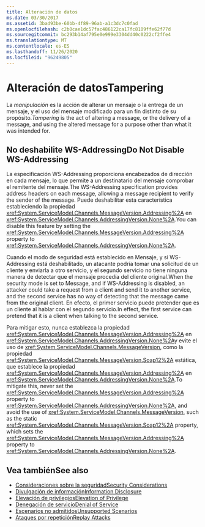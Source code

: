 ```yaml
---
title: Alteración de datos
ms.date: 03/30/2017
ms.assetid: 3bad93be-60bb-4f89-96ab-a1c3dc7c0fad
ms.openlocfilehash: c2b0cae1dc57fac486122ca17fc8109ffe62f77d
ms.sourcegitcommit: bc293b14af795e0e999e3304dd40c0222cf2ffe4
ms.translationtype: MT
ms.contentlocale: es-ES
ms.lasthandoff: 11/26/2020
ms.locfileid: "96249805"
---
```

# <a name="tampering"></a><span data-ttu-id="7f3c2-102">Alteración de datos</span><span class="sxs-lookup"><span data-stu-id="7f3c2-102">Tampering</span></span>

<span data-ttu-id="7f3c2-103">La *manipulación* es la acción de alterar un mensaje o la entrega de un mensaje, y el uso del mensaje modificado para un fin distinto de su propósito.</span><span class="sxs-lookup"><span data-stu-id="7f3c2-103">*Tampering* is the act of altering a message, or the delivery of a message, and using the altered message for a purpose other than what it was intended for.</span></span>  
  
## <a name="do-not-disable-ws-addressing"></a><span data-ttu-id="7f3c2-104">No deshabilite WS-Addressing</span><span class="sxs-lookup"><span data-stu-id="7f3c2-104">Do Not Disable WS-Addressing</span></span>  

 <span data-ttu-id="7f3c2-105">La especificación WS-Addressing proporciona encabezados de dirección en cada mensaje, lo que permite a un destinatario del mensaje comprobar el remitente del mensaje.</span><span class="sxs-lookup"><span data-stu-id="7f3c2-105">The WS-Addressing specification provides address headers on each message, allowing a message recipient to verify the sender of the message.</span></span> <span data-ttu-id="7f3c2-106">Puede deshabilitar esta característica estableciendo la propiedad <xref:System.ServiceModel.Channels.MessageVersion.Addressing%2A> en <xref:System.ServiceModel.Channels.AddressingVersion.None%2A>.</span><span class="sxs-lookup"><span data-stu-id="7f3c2-106">You can disable this feature by setting the <xref:System.ServiceModel.Channels.MessageVersion.Addressing%2A> property to <xref:System.ServiceModel.Channels.AddressingVersion.None%2A>.</span></span>  
  
 <span data-ttu-id="7f3c2-107">Cuando el modo de seguridad está establecido en Mensaje, y si WS-Addressing está deshabilitado, un atacante podría tomar una solicitud de un cliente y enviarla a otro servicio, y el segundo servicio no tiene ninguna manera de detectar que el mensaje procedía del cliente original.</span><span class="sxs-lookup"><span data-stu-id="7f3c2-107">When the security mode is set to Message, and if WS-Addressing is disabled, an attacker could take a request from a client and send it to another service, and the second service has no way of detecting that the message came from the original client.</span></span> <span data-ttu-id="7f3c2-108">En efecto, el primer servicio puede pretender que es un cliente al hablar con el segundo servicio.</span><span class="sxs-lookup"><span data-stu-id="7f3c2-108">In effect, the first service can pretend that it is a client when talking to the second service.</span></span>  
  
 <span data-ttu-id="7f3c2-109">Para mitigar esto, nunca establezca la propiedad <xref:System.ServiceModel.Channels.MessageVersion.Addressing%2A> en <xref:System.ServiceModel.Channels.AddressingVersion.None%2A>y evite el uso de <xref:System.ServiceModel.Channels.MessageVersion>, como la propiedad <xref:System.ServiceModel.Channels.MessageVersion.Soap12%2A> estática, que establece la propiedad <xref:System.ServiceModel.Channels.MessageVersion.Addressing%2A> en <xref:System.ServiceModel.Channels.AddressingVersion.None%2A>.</span><span class="sxs-lookup"><span data-stu-id="7f3c2-109">To mitigate this, never set the <xref:System.ServiceModel.Channels.MessageVersion.Addressing%2A> property to <xref:System.ServiceModel.Channels.AddressingVersion.None%2A>, and avoid the use of <xref:System.ServiceModel.Channels.MessageVersion>, such as the static <xref:System.ServiceModel.Channels.MessageVersion.Soap12%2A> property, which sets the <xref:System.ServiceModel.Channels.MessageVersion.Addressing%2A> property to <xref:System.ServiceModel.Channels.AddressingVersion.None%2A>.</span></span>  
  
## <a name="see-also"></a><span data-ttu-id="7f3c2-110">Vea también</span><span class="sxs-lookup"><span data-stu-id="7f3c2-110">See also</span></span>

- [<span data-ttu-id="7f3c2-111">Consideraciones sobre la seguridad</span><span class="sxs-lookup"><span data-stu-id="7f3c2-111">Security Considerations</span></span>](security-considerations-in-wcf.md)
- [<span data-ttu-id="7f3c2-112">Divulgación de información</span><span class="sxs-lookup"><span data-stu-id="7f3c2-112">Information Disclosure</span></span>](information-disclosure.md)
- [<span data-ttu-id="7f3c2-113">Elevación de privilegios</span><span class="sxs-lookup"><span data-stu-id="7f3c2-113">Elevation of Privilege</span></span>](elevation-of-privilege.md)
- [<span data-ttu-id="7f3c2-114">Denegación de servicio</span><span class="sxs-lookup"><span data-stu-id="7f3c2-114">Denial of Service</span></span>](denial-of-service.md)
- [<span data-ttu-id="7f3c2-115">Escenarios no admitidos</span><span class="sxs-lookup"><span data-stu-id="7f3c2-115">Unsupported Scenarios</span></span>](unsupported-scenarios.md)
- [<span data-ttu-id="7f3c2-116">Ataques por repetición</span><span class="sxs-lookup"><span data-stu-id="7f3c2-116">Replay Attacks</span></span>](replay-attacks.md)
